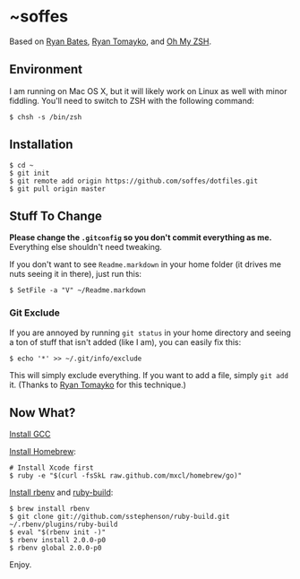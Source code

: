 # ~soffes

Based on [Ryan Bates](http://github.com/ryanb/dotfiles), [Ryan Tomayko](http://github.com/rtomayko/dotfiles), and [Oh My ZSH](https://github.com/robbyrussell/oh-my-zsh).

## Environment

I am running on Mac OS X, but it will likely work on Linux as well with minor fiddling. You'll need to switch to ZSH with the following command:

    $ chsh -s /bin/zsh

## Installation

    $ cd ~
    $ git init
    $ git remote add origin https://github.com/soffes/dotfiles.git
    $ git pull origin master

## Stuff To Change

**Please change the `.gitconfig` so you don't commit everything as me.** Everything else shouldn't need tweaking.

If you don't want to see `Readme.markdown` in your home folder (it drives me nuts seeing it in there), just run this:

    $ SetFile -a "V" ~/Readme.markdown

### Git Exclude

If you are annoyed by running `git status` in your home directory and seeing a ton of stuff that isn't added (like I am), you can easily fix this:

    $ echo '*' >> ~/.git/info/exclude

This will simply exclude everything. If you want to add a file, simply `git add` it. (Thanks to [Ryan Tomayko](http://github.com/rtomayko/dotfiles) for this technique.)

## Now What?

[Install GCC](https://github.com/kennethreitz/osx-gcc-installer/downloads)

[Install Homebrew](https://github.com/mxcl/homebrew/wiki/installation):

    # Install Xcode first
    $ ruby -e "$(curl -fsSkL raw.github.com/mxcl/homebrew/go)"

[Install rbenv](https://github.com/sstephenson/rbenv) and [ruby-build](https://github.com/sstephenson/ruby-build):

    $ brew install rbenv
    $ git clone git://github.com/sstephenson/ruby-build.git ~/.rbenv/plugins/ruby-build
    $ eval "$(rbenv init -)"
    $ rbenv install 2.0.0-p0
    $ rbenv global 2.0.0-p0

Enjoy.
